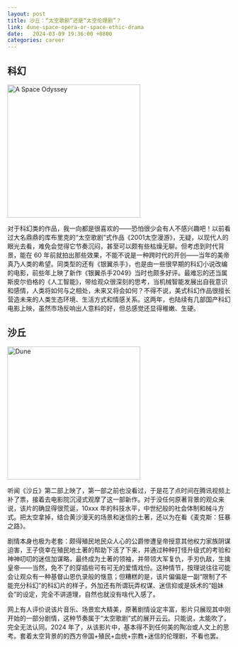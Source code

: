 ```yaml
---
layout: post
title: 沙丘：“太空歌剧”还是“太空伦理剧”？
link: dune-space-opera-or-space-ethic-drama
date:   2024-03-09 19:36:00 +0800
categories: career
---
```


## 科幻

<img src="https://img9.doubanio.com/view/photo/m/public/p2560717825.webp" width="300" alt="A Space Odyssey" referrerpolicy="no-referrer"/>

对于科幻类的作品，我一向都是很喜欢的——恐怕很少会有人不感兴趣吧！以前看过大名鼎鼎的库布里克的“太空歌剧”式作品《2001太空漫游》，无疑，以现代人的眼光去看，难免会觉得它节奏沉闷，甚至可以颇有些枯燥无聊。但考虑到时代背景，能在 60 年前就拍出那些效果，不能不说是一种跨时代的开创——当年的美帝真乃人类的希望。同类型的还有《银翼杀手》，也是由一些很早期的科幻小说改编的电影，前些年上映了新作《银翼杀手2049》当时也颇多好评。最难忘的还当属斯皮尔伯格的《人工智能》，带给观众很深刻的思考，当机械智能发展出自我意识和感情，人类将如何与之相处，未来又将会如何？不得不说，美式科幻作品很擅长营造未来的人类生态环境、生活方式和情感关系。这两年，也陆续有几部国产科幻电影上映，虽然市场反响出人意料的好，但总感觉还显得稚嫩、生硬。

## 沙丘

<img src="https://img9.doubanio.com/view/photo/s_ratio_poster/public/p2902227445.webp" width="300" alt="Dune" referrerpolicy="no-referrer"/>

听闻《沙丘》第二部上映了，第一部之前也没看过，于是花了点时间在腾讯视频上补了票，接着去电影院沉浸式观摩了这一部新作。对于没任何原著背景的观众来说，该片的确显得很荒诞，10xxx 年的科技水平，中世纪般的社会体制和械斗方式。把太空拿掉，结合黄沙漫天的场景和迷信的土著，还以为在看《麦克斯：狂暴之路》。

剧情本身也极为老套：颇得殖民地民众人心的公爵惨遭皇帝授意其他权力家族阴谋迫害，王子侥幸在殖民地土著的帮助下活了下来，并通过种种打怪升级式的考验和神神叨叨的迷信加谋略，最终成为土著的领袖，并带领大军复仇，手刃仇敌，生擒皇帝——当然，免不了的穿插些可有可无的爱情戏份。这种情节，按理说往往可能会让观众有一种基督山恩仇录般的惬意；但糟糕的是，该片偏偏是一副“限制了不能充分科幻”的科幻片的样子，外加还有所谓玩弄权谋、迷信抑或是妖术的“姐妹会”的设定，完全不讲道理，自然也就没有啥代入感了。

网上有人评价说该片音乐、场景宏大精美，原著剧情设定丰富，影片只展现其中刚开始的一部分剧情，这种节奏属于“太空歌剧”式的展开云云。只能说，太能吹了，完全无法认同。2024 年了，从该影片中，基本得不到任何美的陶冶或人文上的思考。套着太空背景的的西方帝国+殖民+血统+宗教+迷信的伦理剧，不看也罢。
